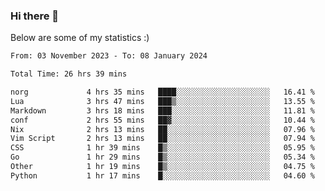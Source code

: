 ### Hi there 👋
Below are some of my statistics :)

<!--START_SECTION:waka-->

```txt
From: 03 November 2023 - To: 08 January 2024

Total Time: 26 hrs 39 mins

norg             4 hrs 35 mins   ████░░░░░░░░░░░░░░░░░░░░░   16.41 %
Lua              3 hrs 47 mins   ███▒░░░░░░░░░░░░░░░░░░░░░   13.55 %
Markdown         3 hrs 18 mins   ███░░░░░░░░░░░░░░░░░░░░░░   11.81 %
conf             2 hrs 55 mins   ██▓░░░░░░░░░░░░░░░░░░░░░░   10.44 %
Nix              2 hrs 13 mins   ██░░░░░░░░░░░░░░░░░░░░░░░   07.96 %
Vim Script       2 hrs 13 mins   ██░░░░░░░░░░░░░░░░░░░░░░░   07.94 %
CSS              1 hr 39 mins    █▒░░░░░░░░░░░░░░░░░░░░░░░   05.95 %
Go               1 hr 29 mins    █▒░░░░░░░░░░░░░░░░░░░░░░░   05.34 %
Other            1 hr 19 mins    █▒░░░░░░░░░░░░░░░░░░░░░░░   04.75 %
Python           1 hr 17 mins    █░░░░░░░░░░░░░░░░░░░░░░░░   04.60 %
```

<!--END_SECTION:waka-->

<!--
**KlapenHz/KlapenHz** is a ✨ _special_ ✨ repository because its `README.md` (this file) appears on your GitHub profile.

Here are some ideas to get you started:

- 🔭 I’m currently working on ...
- 🌱 I’m currently learning ...
- 👯 I’m looking to collaborate on ...
- 🤔 I’m looking for help with ...
- 💬 Ask me about ...
- 📫 How to reach me: ...
- 😄 Pronouns: ...
- ⚡ Fun fact: ...
-->
